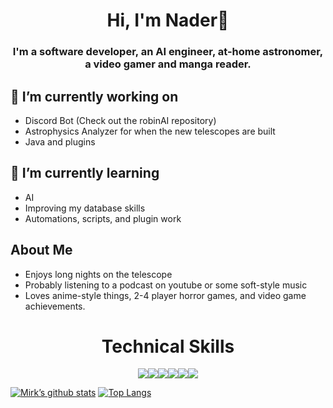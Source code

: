 <!--
**mirkwoodia/mirkwoodia** is a ✨ _special_ ✨ repository because its `README.md` (this file) appears on your GitHub profile.

Here are some ideas to get you started:

- 🔭 I’m currently working on ...
- 🌱 I’m currently learning ...
- 👯 I’m looking to collaborate on ...
- 🤔 I’m looking for help with ...
- 💬 Ask me about ...
- 📫 How to reach me: ...
- 😄 Pronouns: ...
- ⚡ Fun fact: ...
-->

<h1 align="center"> Hi, I'm Nader👋 </h1>
<h3 align="center">I'm a software developer, an AI engineer, at-home astronomer, a video gamer and manga reader.</h3>

## 🔭 I’m currently working on
- Discord Bot (Check out the robinAI repository)
- Astrophysics Analyzer for when the new telescopes are built
- Java and plugins

## 🌱 I’m currently learning
- AI
- Improving my database skills
- Automations, scripts, and plugin work

## About Me
- Enjoys long nights on the telescope
- Probably listening to a podcast on youtube or some soft-style music
- Loves anime-style things, 2-4 player horror games, and video game achievements.

<h1 align="center">Technical Skills</h1>

<p align="center"
<img src="https://img.shields.io/badge/python-3670A0?style=plastic&logo=python&logoColor=ffdd54&label=code"><img src="https://img.shields.io/badge/c++-%2300599C.svg?style=plastic&logo=c%2B%2B&logoColor=white&label=code"><img src="https://img.shields.io/badge/jupyter-%23FA0F00.svg?style=plastic&logo=jupyter&logoColor=white&label=code"><img src="https://img.shields.io/badge/mysql-%2300f.svg?style=plastic&logo=mysql&logoColor=white&label=code"><img src="https://img.shields.io/badge/PyTorch-%23EE4C2C.svg?style=plastic&logo=PyTorch&logoColor=white&label=code"><img src="https://img.shields.io/badge/go-%2300ADD8.svg?style=plastic&logo=go&logoColor=white&label=code"><img src="https://img.shields.io/badge/DigitalOcean-%230167ff.svg?style=plastic&logo=digitalOcean&logoColor=white&label=Cloud">
</p>

[![Mirk’s github stats](https://github-readme-stats.vercel.app/api?username=mirkwoodia&theme=github_dark)](https://github.com/mirkwoodia)
[![Top Langs](https://github-readme-stats.vercel.app/api/top-langs/?username=mirkwoodia&layout=compact&theme=github_dark)](https://github.com/mirkwoodia)

